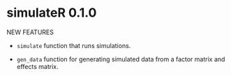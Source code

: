 <!-- NEWS.md is generated from NEWS.Rmd. Please edit that file -->
simulateR 0.1.0
===============

NEW FEATURES

-   `simulate` function that runs simulations.

-   `gen_data` function for generating simulated data from a factor matrix and effects matrix.
